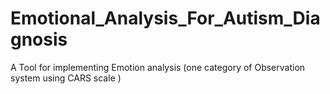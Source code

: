 # Emotional_Analysis_For_Autism_Diagnosis
A Tool for implementing Emotion analysis (one category of Observation system using CARS scale )
